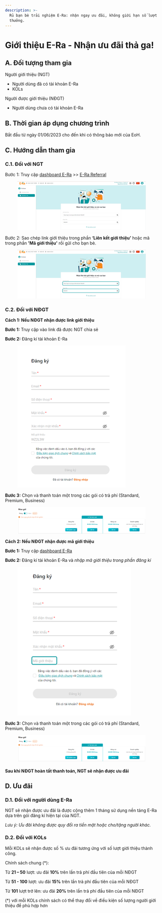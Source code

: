 ```yaml
---
description: >-
  Rủ bạn bè trải nghiệm E-Ra: nhận ngay ưu đãi, không giới hạn số lượt nhận
  thưởng.
---
```


# Giới thiệu E-Ra - Nhận ưu đãi thả ga!

## A. Đối tượng tham gia

Người giới thiệu (NGT)&#x20;

* Người dùng đã có tài khoản E-Ra&#x20;
* KOLs

Người được giới thiệu (NĐGT)

* Người dùng chưa có tài khoản E-Ra&#x20;

## B. Thời gian áp dụng chương trình

Bắt đầu từ ngày 01/06/2023 cho đến khi có thông báo mới của EoH.

## C. Hướng dẫn tham gia

### C.1. Đối với NGT

Bước 1: Truy cập [dashboard E-Ra](https://app.e-ra.io/) >> [E-Ra Referral](https://app.e-ra.io/account/referral)&#x20;

<figure><img src=".gitbook/assets/Referral 1.PNG" alt=""><figcaption></figcaption></figure>

Bước 2: Sao chép link giới thiệu trong phần **‘Liên kết giới thiệu’** hoặc mã trong phần **'Mã giới thiệu'** rồi gửi cho bạn bè.

<figure><img src=".gitbook/assets/Referral 2.png" alt=""><figcaption></figcaption></figure>

### C.2. Đối với NĐGT

**Cách 1: Nếu NĐGT nhận được link giới thiệu**&#x20;

**Bước 1:** Truy cập vào link đã được NGT chia sẻ

**Bước 2:** Đăng kí tài khoản E-Ra

<figure><img src=".gitbook/assets/Referral 3.png" alt="" width="357"><figcaption></figcaption></figure>

**Bước 3:** Chọn và thanh toán một trong các gói có trả phí (Standard, Premium, Business)

<figure><img src=".gitbook/assets/Referral 5 (1).PNG" alt=""><figcaption></figcaption></figure>

**Cách 2: Nếu NĐGT nhận được mã giới thiệu**

**Bước 1:** Truy cập [dashboard E-Ra](https://app.e-ra.io/)

**Bước 2:** Đăng kí tài khoản E-Ra và _nhập mã giới thiệu trong phần đăng kí_

<figure><img src=".gitbook/assets/Referral 4 (1).png" alt="" width="375"><figcaption></figcaption></figure>

**Bước 3:** Chọn và thanh toán một trong các gói có trả phí (Standard, Premium, Business)

<figure><img src=".gitbook/assets/Referral 5.PNG" alt=""><figcaption></figcaption></figure>

#### &#x20;Sau khi NĐGT hoàn tất thanh toán, NGT sẽ nhận được ưu đãi

## D. Ưu đãi&#x20;

### D.1. Đối với người dùng E-Ra&#x20;

NGT sẽ nhận được ưu đãi là được cộng thêm 1 tháng sử dụng nền tảng E-Ra dựa trên gói đăng kí hiện tại của NGT.

_Lưu ý: Ưu đãi không được quy đổi ra tiền mặt hoặc cho/tặng người khác._

### D.2. Đối với KOLs

Mỗi KOLs sẽ nhận được số % ưu đãi tương ứng với số lượt giới thiệu thành công.

Chính sách chung (\*): 

Từ **21 – 50** lượt: ưu đãi **10%** trên lần trả phí đầu tiên của mỗi NĐGT

Từ **51 - 100** lượt: ưu đãi **15%** trên lần trả phí đầu tiên của mỗi NĐGT

Từ **101** lượt trở lên: ưu đãi **20%** trên lần trả phí đầu tiên của mỗi NĐGT

(\*) với mỗi KOLs chính sách có thể thay đổi về điều kiện số lượng người giới thiệu để phù hợp hơn



